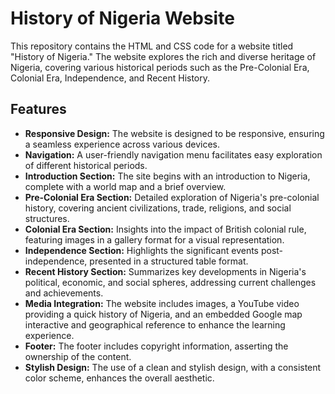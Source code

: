 # History of Nigeria Website

This repository contains the HTML and CSS code for a website titled "History of Nigeria." The website explores the rich and diverse heritage of Nigeria, covering various historical periods such as the Pre-Colonial Era, Colonial Era, Independence, and Recent History.

## Features
- **Responsive Design:** The website is designed to be responsive, ensuring a seamless experience across various devices.
- **Navigation:** A user-friendly navigation menu facilitates easy exploration of different historical periods.
- **Introduction Section:** The site begins with an introduction to Nigeria, complete with a world map and a brief overview.
- **Pre-Colonial Era Section:** Detailed exploration of Nigeria's pre-colonial history, covering ancient civilizations, trade, religions, and social structures.
- **Colonial Era Section:** Insights into the impact of British colonial rule, featuring images in a gallery format for a visual representation.
- **Independence Section:** Highlights the significant events post-independence, presented in a structured table format.
- **Recent History Section:** Summarizes key developments in Nigeria's political, economic, and social spheres, addressing current challenges and achievements.
- **Media Integration:** The website includes images, a YouTube video providing a quick history of Nigeria, and an embedded Google map interactive and geographical reference to enhance the learning experience.
- **Footer:** The footer includes copyright information, asserting the ownership of the content.
- **Stylish Design:** The use of a clean and stylish design, with a consistent color scheme, enhances the overall aesthetic.


